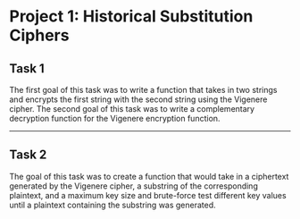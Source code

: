 # Project 1: Historical Substitution Ciphers
## Task 1
The first goal of this task was to write a function that takes in two strings and encrypts the first string with the second string using the Vigenere cipher.
The second goal of this task was to write a complementary decryption function for the Vigenere encryption function.

---
## Task 2
The goal of this task was to create a function that would take in a ciphertext generated by the Vigenere cipher, a substring of the corresponding plaintext, and a maximum key size and brute-force test different key values until a plaintext containing the substring was generated.
